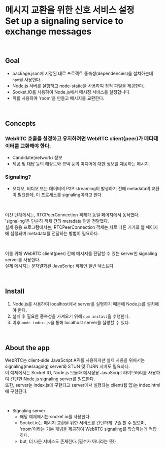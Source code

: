 # 메시지 교환을 위한 신호 서비스 설정<br>Set up a signaling service to exchange messages

<br>

## Goal

* package.json에 지정된 대로 프로젝트 종속성(dependencies)을 설치하는데 ```npm```을 사용한다.
* Node.js 서버를 실행하고 node-static을 사용하여 정적 파일을 제공한다.
* Socket.IO를 사용하여 Node.js에서 메시징 서비스를 설정합니다.
* 위를 사용하여 'room'을 만들고 메시지를 교환한다.

<br>

## Concepts

### WebRTC 호출을 설정하고 유지하려면 WebRTC client(peer)가 메타데이터를 교환해야 한다.
* Candidate(network) 정보
* 제공 및 대답 등의 해상도와 코덱 등의 미디어에 대한 정보를 제공하는 메시지.


### Signaling?
* 오디오, 비디오 또는 데이터의 P2P streaming이 발생하기 전에 metadata의 교환이 필요한데, 이 프로세스를 signaling이라고 한다.

<br>

이전 단계에서는, RTCPeerConnection 객체가 동일 페이지에서 동작했다. 'signaling'은 단순히 객체 간의 metadata 만을 전달했다.<br>
실제 응용 프로그램에서는, RTCPeerConnection 객체는 서로 다른 기기의 웹 페이지에 실행되며 metadata를 전달하는 방법이 필요하다.

<br>

이를 위해 WebRTC client(peer) 간에 메시지를 전달할 수 있는 server인 signaling server를 사용한다.<br>
실제 메시지는 문자열화된 JavaScript 객체인 일반 텍스트다.


<br>

## Install

1. Node.js를 사용하여 localhost에서 server를 실행하기 때문에 Node.js를 설치해야 한다.
2. 설치 후 필요한 종속성을 가져오기 위해 ```npm install```을 수행한다.
3. 이후 ```node index.js```을 통해 localhost server를 실행할 수 있다.

<br>

## About the app

WebRTC는 client-side JavaScript API를 사용하지만 실제 사용을 위해서는 signaling(messaging) server와 STUN 및 TURN 서버도 필요하다.<br>
이 예제에서는 Socket.IO, Node.js 모듈과 메시징용 JavaScript 라이브러리를 사용하여 간단한 Node.js signaling server를 빌드한다.<br>
또한, server는 index.js에 구현되고 server에서 실행되는 client(웹 앱)는 index.html에 구현된다.


<br>

* Signaling server
  * 해당 예제에서는 socket.io를 사용한다.
  * Socket.io는 메시지 교환을 위한 서비스를 간단하게 구출 할 수 있으며, 'room'이라는 기본 개념을 제공하여 WebRTC signaling를 학습하는데 적합하다.
  * but, 더 나은 서비스도 존재한다.(필수가 아니라는 뜻!)







